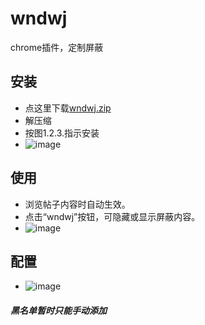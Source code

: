 wndwj
=====

chrome插件，定制屏蔽


安装
------------
 
   -  点这里下载[wndwj.zip](https://github.com/xingzw/wndwj/archive/master.zip)
   -  解压缩
   -  按图1.2.3.指示安装
   -  ![image](http://i.imgur.com/QyeWxya.png)

使用
----------

   -  浏览帖子内容时自动生效。
   -  点击“wndwj”按钮，可隐藏或显示屏蔽内容。
   -  ![image](http://i.imgur.com/4clVnWi.png?1)

配置
----------
   -  ![image](http://i.imgur.com/6UrFKJ5.png?1)
   

##### 黑名单暂时只能手动添加

